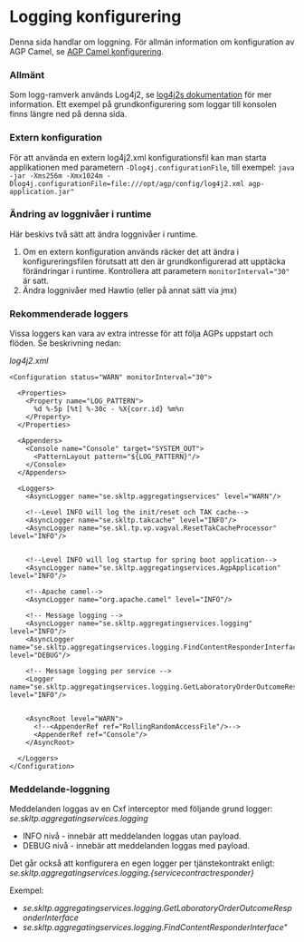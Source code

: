 # Logging konfigurering

Denna sida handlar om loggning. För allmän information om konfiguration av AGP Camel, se [AGP Camel konfigurering].
### Allmänt
Som logg-ramverk används Log4j2, se [log4j2s dokumentation] för mer information.
Ett exempel på grundkonfigurering som loggar till konsolen finns längre ned på denna sida.

### Extern konfiguration
För att använda en extern log4j2.xml konfigurationsfil kan man starta applikationen med parametern `-Dlog4j.configurationFile`, 
till exempel:
 `java -jar -Xms256m -Xmx1024m -Dlog4j.configurationFile=file:///opt/agp/config/log4j2.xml agp-application.jar"`
### Ändring av loggnivåer i runtime
Här beskivs två sätt att ändra loggnivåer i runtime.

 1. Om en extern konfiguration används räcker det att ändra i konfigureringsfilen förutsatt att den är grundkonfigurerad att upptäcka förändringar i runtime. Kontrollera att parametern `monitorInterval="30"` är satt.
 2. Ändra loggnivåer med Hawtio (eller på annat sätt via jmx)
 ### Rekommenderade loggers
Vissa loggers kan vara av extra intresse för att följa AGPs uppstart och flöden. Se beskrivning nedan:

*log4j2.xml*
```
<Configuration status="WARN" monitorInterval="30">

  <Properties>
    <Property name="LOG_PATTERN">
      %d %-5p [%t] %-30c - %X{corr.id} %m%n
    </Property>
  </Properties>

  <Appenders>
    <Console name="Console" target="SYSTEM_OUT">
      <PatternLayout pattern="${LOG_PATTERN}"/>
    </Console>
  </Appenders>

  <Loggers>
    <AsyncLogger name="se.skltp.aggregatingservices" level="WARN"/>

    <!--Level INFO will log the init/reset och TAK cache-->
    <AsyncLogger name="se.skltp.takcache" level="INFO"/>
    <AsyncLogger name="se.skl.tp.vp.vagval.ResetTakCacheProcessor" level="INFO"/>


    <!--Level INFO will log startup for spring boot application-->
    <AsyncLogger name="se.skltp.aggregatingservices.AgpApplication" level="INFO"/>

    <!--Apache camel-->
    <AsyncLogger name="org.apache.camel" level="INFO"/>

    <!-- Message logging -->
    <AsyncLogger name="se.skltp.aggregatingservices.logging" level="INFO"/>
    <AsyncLogger name="se.skltp.aggregatingservices.logging.FindContentResponderInterface" level="DEBUG"/>

    <!-- Message logging per service -->
    <Logger name="se.skltp.aggregatingservices.logging.GetLaboratoryOrderOutcomeResponderInterface level="INFO"/>


    <AsyncRoot level="WARN">
      <!--<AppenderRef ref="RollingRandomAccessFile"/>-->
      <AppenderRef ref="Console"/>
    </AsyncRoot>

  </Loggers>
</Configuration>
```
### Meddelande-loggning
Meddelanden loggas av en Cxf interceptor med följande grund logger:
 *se.skltp.aggregatingservices.logging*

   - INFO nivå - innebär att meddelanden loggas utan payload.
   - DEBUG nivå - innebär att meddelanden loggas med payload. 

 Det går också att konfigurera en egen logger per tjänstekontrakt enligt:
 *se.skltp.aggregatingservices.logging.{servicecontractresponder}*
 
 Exempel:
 - *se.skltp.aggregatingservices.logging.GetLaboratoryOrderOutcomeResponderInterface*
 - *se.skltp.aggregatingservices.logging.FindContentResponderInterface"*


[//]: # (These are reference links used in the body of this note and get stripped out when the markdown processor does its job. There is no need to format nicely because it shouldn't be seen. Thanks SO - http://stackoverflow.com/questions/4823468/store-comments-in-markdown-syntax)


   [log4j2s dokumentation]: <https://logging.apache.org/log4j/2.x/>
   [AGP Camel konfigurering]: <config.md>
